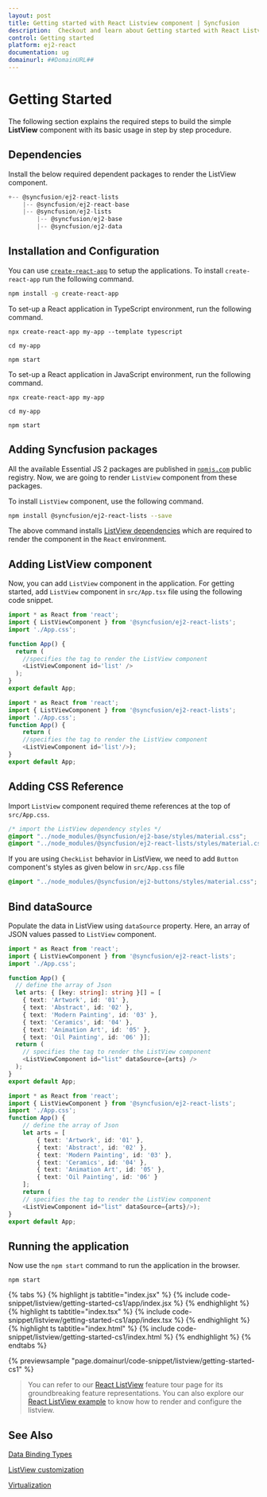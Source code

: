 ```yaml
---
layout: post
title: Getting started with React Listview component | Syncfusion
description:  Checkout and learn about Getting started with React Listview component of Syncfusion Essential JS 2 and more details.
control: Getting started 
platform: ej2-react
documentation: ug
domainurl: ##DomainURL##
---
```


# Getting Started

The following section explains the required steps to build the simple **ListView** component with its basic usage in step by step procedure.

## Dependencies

Install the below required dependent packages to render the ListView component.

```javascript
+-- @syncfusion/ej2-react-lists
    |-- @syncfusion/ej2-react-base
    |-- @syncfusion/ej2-lists
        |-- @syncfusion/ej2-base
        |-- @syncfusion/ej2-data
```

## Installation and Configuration

You can use [`create-react-app`](https://github.com/facebook/create-react-app) to setup the applications. To install `create-react-app` run the following command.

```bash
npm install -g create-react-app
```

To set-up a React application in TypeScript environment, run the following command.

```
npx create-react-app my-app --template typescript

cd my-app

npm start
```

To set-up a React application in JavaScript environment, run the following command.

```
npx create-react-app my-app

cd my-app

npm start
```

## Adding Syncfusion packages

All the available Essential JS 2 packages are published in [`npmjs.com`](https://www.npmjs.com/~syncfusionorg) public registry. Now, we are going to render
`ListView` component from these packages.

To install `ListView` component, use the following command.

```bash
npm install @syncfusion/ej2-react-lists --save
```

The above command installs [ListView dependencies](#dependencies) which are required to render the component in the `React` environment.

## Adding ListView component

Now, you can add `ListView` component in the application. For getting started, add `ListView` component in `src/App.tsx` file using the following code snippet.



```ts
import * as React from 'react';
import { ListViewComponent } from '@syncfusion/ej2-react-lists';
import './App.css';

function App() {
  return (
    //specifies the tag to render the ListView component
    <ListViewComponent id='list' />
  );
}
export default App;
```

```ts
import * as React from 'react';
import { ListViewComponent } from '@syncfusion/ej2-react-lists';
import './App.css';
function App() {
    return (
    //specifies the tag to render the ListView component
    <ListViewComponent id='list'/>);
}
export default App;
```

## Adding CSS Reference

Import `ListView` component required theme references at the top of `src/App.css`.

```css
/* import the ListView dependency styles */
@import "../node_modules/@syncfusion/ej2-base/styles/material.css";
@import "../node_modules/@syncfusion/ej2-react-lists/styles/material.css";
```

If you are using `CheckList` behavior in ListView, we need to add `Button` component's styles as given below in `src/App.css` file

```css
@import "../node_modules/@syncfusion/ej2-buttons/styles/material.css";
```

## Bind dataSource

Populate the data in ListView using `dataSource` property. Here, an array of JSON values passed to `ListView` component.



```ts
import * as React from 'react';
import { ListViewComponent } from '@syncfusion/ej2-react-lists';
import './App.css';

function App() {
  // define the array of Json
  let arts: { [key: string]: string }[] = [
    { text: 'Artwork', id: '01' },
    { text: 'Abstract', id: '02' },
    { text: 'Modern Painting', id: '03' },
    { text: 'Ceramics', id: '04' },
    { text: 'Animation Art', id: '05' },
    { text: 'Oil Painting', id: '06' }];
  return (
    // specifies the tag to render the ListView component
    <ListViewComponent id="list" dataSource={arts} />
  );
}
export default App;

```

```ts
import * as React from 'react';
import { ListViewComponent } from '@syncfusion/ej2-react-lists';
import './App.css';
function App() {
    // define the array of Json
    let arts = [
        { text: 'Artwork', id: '01' },
        { text: 'Abstract', id: '02' },
        { text: 'Modern Painting', id: '03' },
        { text: 'Ceramics', id: '04' },
        { text: 'Animation Art', id: '05' },
        { text: 'Oil Painting', id: '06' }
    ];
    return (
    // specifies the tag to render the ListView component
    <ListViewComponent id="list" dataSource={arts}/>);
}
export default App;
```

## Running the application

Now use the `npm start` command to run the application in the browser.

```
npm start
```

{% tabs %}
{% highlight js tabtitle="index.jsx" %}
{% include code-snippet/listview/getting-started-cs1/app/index.jsx %}
{% endhighlight %}
{% highlight ts tabtitle="index.tsx" %}
{% include code-snippet/listview/getting-started-cs1/app/index.tsx %}
{% endhighlight %}
{% highlight ts tabtitle="index.html" %}
{% include code-snippet/listview/getting-started-cs1/index.html %}
{% endhighlight %}
{% endtabs %}

 {% previewsample "page.domainurl/code-snippet/listview/getting-started-cs1" %}

> You can refer to our [React ListView](https://www.syncfusion.com/react-components/react-listview) feature tour page for its groundbreaking feature representations. You can also explore our [React ListView example](https://ej2.syncfusion.com/react/demos/#/material/listview/default) to know how to render and configure the listview.

## See Also

[Data Binding Types](./data-binding)

[ListView customization](./customizing-templates)

[Virtualization](./virtualization)
